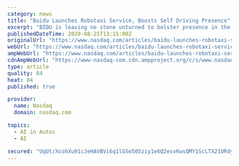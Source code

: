 ```yaml
---
category: news
title: "Baidu Launches Robotaxi Service, Boosts Self Driving Presence"
excerpt: "BIDU is leaving no stone unturned to bolster presence in the autonomous driving space. The company recently revealed that the Apollo Go Robotaxi service is now available in the city of Cangzhou, which is in Hebei province near Beijing."
publishedDateTime: 2020-08-25T13:15:00Z
originalUrl: "https://www.nasdaq.com/articles/baidu-launches-robotaxi-service-boosts-self-driving-presence-2020-08-25"
webUrl: "https://www.nasdaq.com/articles/baidu-launches-robotaxi-service-boosts-self-driving-presence-2020-08-25"
ampWebUrl: "https://www.nasdaq.com/articles/baidu-launches-robotaxi-service-boosts-self-driving-presence-2020-08-25?amp"
cdnAmpWebUrl: "https://www-nasdaq-com.cdn.ampproject.org/c/s/www.nasdaq.com/articles/baidu-launches-robotaxi-service-boosts-self-driving-presence-2020-08-25?amp"
type: article
quality: 84
heat: 84
published: true

provider:
  name: Nasdaq
  domain: nasdaq.com

topics:
  - AI in Autos
  - AI

secured: "UqUt/XcohXu91cJeHAVBVi6q1lGSe505ziy1e6Q2esvKwsQMY1ScLTX21URdy1zs7wtVt+p0zvuvl1bAqMqPCsSQja6JcJW9YxnWyUOQuHsFoInWpoIbJmCnqsb6gMVQeRD2s50RDd5fSZN5wBCyxvWDvkrcUZ9NOwGHKNvxEPSJqtJUknf3ifRtjp0oA0m1UdlxFUGX9AiZe4XZ9GWIg2KPh75YarMKGV8wHlFBbad+/uAADCIlAx1ywJTjY7KJ+jGcK8j48plvrXvWUP27mfdFoNcxBN2fjW5+2kefxNzo/3OHy5jjbP7V4+qRuH4pTw2W8b1jTW586RZRFRuOGw==;XPIZ/mpRByBMTsSrEv1Fnw=="
---
```


